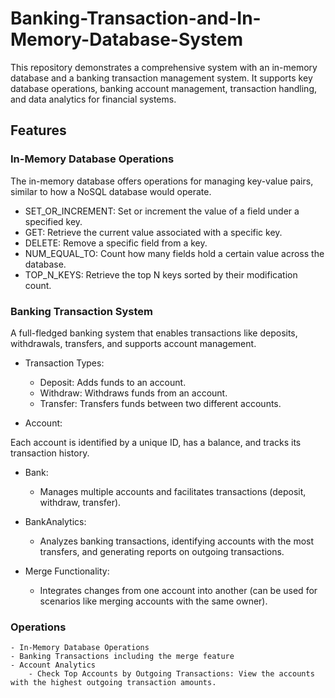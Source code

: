 # Banking-Transaction-and-In-Memory-Database-System
This repository demonstrates a comprehensive system with an in-memory database and a banking transaction management system. It supports key database operations, banking account management, transaction handling, and data analytics for financial systems.

## Features
### In-Memory Database Operations
The in-memory database offers operations for managing key-value pairs, similar to how a NoSQL database would operate.

- SET_OR_INCREMENT: Set or increment the value of a field under a specified key.
- GET: Retrieve the current value associated with a specific key.
- DELETE: Remove a specific field from a key.
- NUM_EQUAL_TO: Count how many fields hold a certain value across the database.
- TOP_N_KEYS: Retrieve the top N keys sorted by their modification count.

### Banking Transaction System
A full-fledged banking system that enables transactions like deposits, withdrawals, transfers, and supports account management.

- Transaction Types:

	- Deposit: Adds funds to an account.
	- Withdraw: Withdraws funds from an account.
	- Transfer: Transfers funds between two different accounts.

- Account:

Each account is identified by a unique ID, has a balance, and tracks its transaction history.

- Bank:
	- Manages multiple accounts and facilitates transactions (deposit, withdraw, transfer).

- BankAnalytics:
	- Analyzes banking transactions, identifying accounts with the most transfers, and generating reports on outgoing transactions.

- Merge Functionality:
	- Integrates changes from one account into another (can be used for scenarios like merging accounts with the same owner).

### Operations
	- In-Memory Database Operations
	- Banking Transactions including the merge feature
	- Account Analytics
		- Check Top Accounts by Outgoing Transactions: View the accounts with the highest outgoing transaction amounts.

